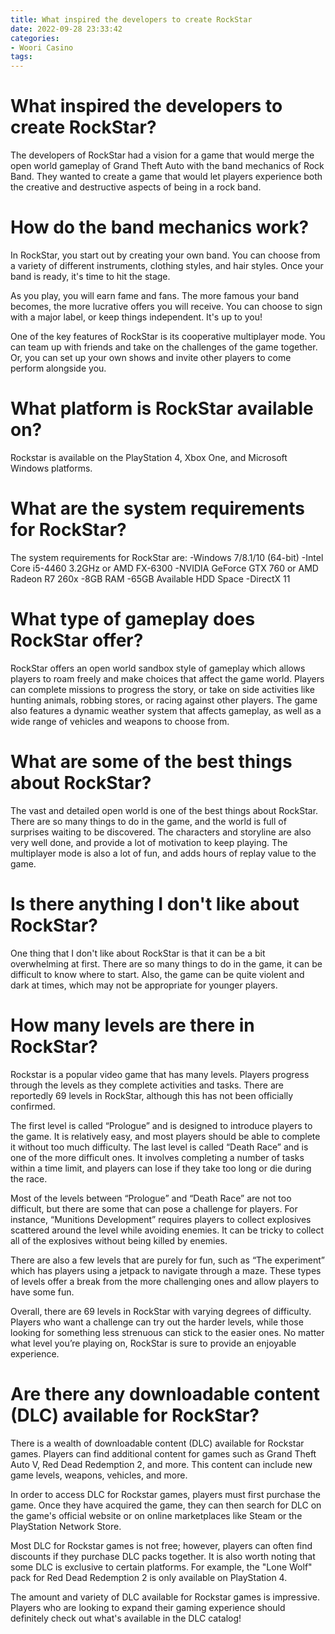 ```yaml
---
title: What inspired the developers to create RockStar
date: 2022-09-28 23:33:42
categories:
- Woori Casino
tags:
---
```



#  What inspired the developers to create RockStar?

The developers of RockStar had a vision for a game that would merge the open world gameplay of Grand Theft Auto with the band mechanics of Rock Band. They wanted to create a game that would let players experience both the creative and destructive aspects of being in a rock band.

# How do the band mechanics work?

In RockStar, you start out by creating your own band. You can choose from a variety of different instruments, clothing styles, and hair styles. Once your band is ready, it's time to hit the stage.

As you play, you will earn fame and fans. The more famous your band becomes, the more lucrative offers you will receive. You can choose to sign with a major label, or keep things independent. It's up to you!

One of the key features of RockStar is its cooperative multiplayer mode. You can team up with friends and take on the challenges of the game together. Or, you can set up your own shows and invite other players to come perform alongside you.

#  What platform is RockStar available on?

Rockstar is available on the PlayStation 4, Xbox One, and Microsoft Windows platforms.

# What are the system requirements for RockStar?

The system requirements for RockStar are:
-Windows 7/8.1/10 (64-bit)
-Intel Core i5-4460 3.2GHz or AMD FX-6300 
-NVIDIA GeForce GTX 760 or AMD Radeon R7 260x 
-8GB RAM 
-65GB Available HDD Space 
-DirectX 11

#  What type of gameplay does RockStar offer?

RockStar offers an open world sandbox style of gameplay which allows players to roam freely and make choices that affect the game world. Players can complete missions to progress the story, or take on side activities like hunting animals, robbing stores, or racing against other players. The game also features a dynamic weather system that affects gameplay, as well as a wide range of vehicles and weapons to choose from.

# What are some of the best things about RockStar?

The vast and detailed open world is one of the best things about RockStar. There are so many things to do in the game, and the world is full of surprises waiting to be discovered. The characters and storyline are also very well done, and provide a lot of motivation to keep playing. The multiplayer mode is also a lot of fun, and adds hours of replay value to the game.

# Is there anything I don't like about RockStar?

One thing that I don't like about RockStar is that it can be a bit overwhelming at first. There are so many things to do in the game, it can be difficult to know where to start. Also, the game can be quite violent and dark at times, which may not be appropriate for younger players.

#  How many levels are there in RockStar?

Rockstar is a popular video game that has many levels. Players progress through the levels as they complete activities and tasks. There are reportedly 69 levels in RockStar, although this has not been officially confirmed.

The first level is called “Prologue” and is designed to introduce players to the game. It is relatively easy, and most players should be able to complete it without too much difficulty. The last level is called “Death Race” and is one of the more difficult ones. It involves completing a number of tasks within a time limit, and players can lose if they take too long or die during the race.

Most of the levels between “Prologue” and “Death Race” are not too difficult, but there are some that can pose a challenge for players. For instance, “Munitions Development” requires players to collect explosives scattered around the level while avoiding enemies. It can be tricky to collect all of the explosives without being killed by enemies.

There are also a few levels that are purely for fun, such as “The experiment” which has players using a jetpack to navigate through a maze. These types of levels offer a break from the more challenging ones and allow players to have some fun.

Overall, there are 69 levels in RockStar with varying degrees of difficulty. Players who want a challenge can try out the harder levels, while those looking for something less strenuous can stick to the easier ones. No matter what level you’re playing on, RockStar is sure to provide an enjoyable experience.

#  Are there any downloadable content (DLC) available for RockStar?

There is a wealth of downloadable content (DLC) available for Rockstar games. Players can find additional content for games such as Grand Theft Auto V, Red Dead Redemption 2, and more. This content can include new game levels, weapons, vehicles, and more.

In order to access DLC for Rockstar games, players must first purchase the game. Once they have acquired the game, they can then search for DLC on the game's official website or on online marketplaces like Steam or the PlayStation Network Store.

Most DLC for Rockstar games is not free; however, players can often find discounts if they purchase DLC packs together. It is also worth noting that some DLC is exclusive to certain platforms. For example, the "Lone Wolf" pack for Red Dead Redemption 2 is only available on PlayStation 4.

The amount and variety of DLC available for Rockstar games is impressive. Players who are looking to expand their gaming experience should definitely check out what's available in the DLC catalog!